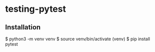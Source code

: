 # testing-pytest

## Installation

$ python3 -m venv venv
$ source venv/bin/activate
(venv) $ pip install pytest


